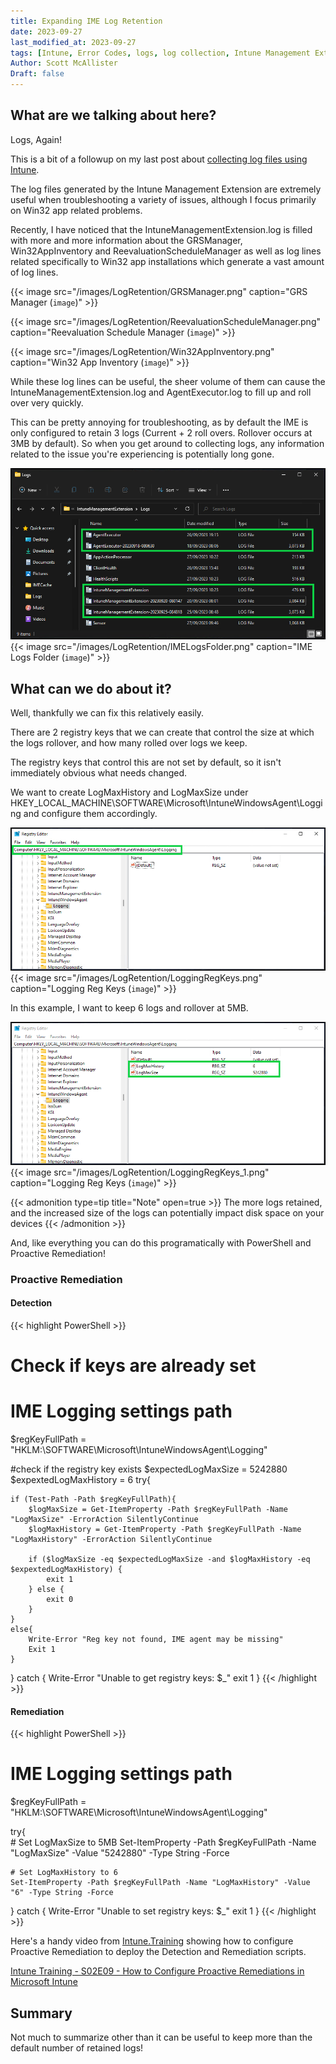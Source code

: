 ```yaml
---
title: Expanding IME Log Retention
date: 2023-09-27
last_modified_at: 2023-09-27
tags: [Intune, Error Codes, logs, log collection, Intune Management Extension, IME]
Author: Scott McAllister
Draft: false
---
```


## What are we talking about here?

Logs, Again!

This is a bit of a followup on my last post about [collecting log files using Intune](https://scotscottmca.com/posts/ExpandingIMELogRetention/). 

The log files generated by the Intune Management Extension are extremely useful when troubleshooting a variety of issues, although I focus primarily on Win32 app related problems. 

Recently, I have noticed that the IntuneManagementExtension.log is filled with more and more information about the GRSManager, Win32AppInventory and ReevaluationScheduleManager as well as log lines related specifically to Win32 app installations which generate a vast amount of log lines.

{{< image src="/images/LogRetention/GRSManager.png" caption="GRS Manager (`image`)" >}}

{{< image src="/images/LogRetention/ReevaluationScheduleManager.png" caption="Reevaluation Schedule Manager (`image`)" >}}

{{< image src="/images/LogRetention/Win32AppInventory.png" caption="Win32 App Inventory (`image`)" >}}


While these log lines can be useful, the sheer volume of them can cause the IntuneManagementExtension.log and AgentExecutor.log to fill up and roll over very quickly. 

This can be pretty annoying for troubleshooting, as by default the IME is only configured to retain 3 logs (Current + 2 roll overs. Rollover occurs at 3MB by default). So when you get around to collecting logs, any information related to the issue you're experiencing is potentially long gone. 

![image](https://github.com/smcallister594/scotscottmca/blob/main/assets/images/LogRetention/IMELogsFolder.png?raw=true)
{{< image src="/images/LogRetention/IMELogsFolder.png" caption="IME Logs Folder (`image`)" >}}


## What can we do about it?

Well, thankfully we can fix this relatively easily. 

There are 2 registry keys that we can create that control the size at which the logs rollover, and how many rolled over logs we keep. 

The registry keys that control this are not set by default, so it isn't immediately obvious what needs changed. 

We want to create LogMaxHistory and LogMaxSize under HKEY_LOCAL_MACHINE\SOFTWARE\Microsoft\IntuneWindowsAgent\Logging and configure them accordingly. 

![image](https://github.com/smcallister594/scotscottmca/blob/main/assets/images/LogRetention/LoggingRegKeys.png?raw=true)
{{< image src="/images/LogRetention/LoggingRegKeys.png" caption="Logging Reg Keys (`image`)" >}}


In this example, I want to keep 6 logs and rollover at 5MB. 

![image](https://github.com/smcallister594/scotscottmca/blob/main/assets/images/LogRetention/LoggingRegKeys_1.png?raw=true)
{{< image src="/images/LogRetention/LoggingRegKeys_1.png" caption="Logging Reg Keys (`image`)" >}}


{{< admonition type=tip title="Note" open=true >}}
The more logs retained, and the increased size of the logs can potentially impact disk space on your devices
{{< /admonition >}}

And, like everything you can do this programatically with PowerShell and Proactive Remediation!

### Proactive Remediation 

#### Detection
{{< highlight PowerShell >}}
# Check if keys are already set

# IME Logging settings path
$regKeyFullPath = "HKLM:\SOFTWARE\Microsoft\IntuneWindowsAgent\Logging"

#check if the registry key exists
$expectedLogMaxSize = 5242880
$expextedLogMaxHistory = 6
try{

    if (Test-Path -Path $regKeyFullPath){
        $logMaxSize = Get-ItemProperty -Path $regKeyFullPath -Name "LogMaxSize" -ErrorAction SilentlyContinue
        $logMaxHistory = Get-ItemProperty -Path $regKeyFullPath -Name "LogMaxHistory" -ErrorAction SilentlyContinue

        if ($logMaxSize -eq $expectedLogMaxSize -and $logMaxHistory -eq $expextedLogMaxHistory) {
            exit 1
        } else {
            exit 0
        }
    }
    else{
        Write-Error "Reg key not found, IME agent may be missing"
        Exit 1
    }

} catch {
    Write-Error "Unable to get registry keys: $_"
    exit 1
}
{{< /highlight >}}

#### Remediation

{{< highlight PowerShell >}}
# IME Logging settings path
$regKeyFullPath = "HKLM:\SOFTWARE\Microsoft\IntuneWindowsAgent\Logging"

try{    
    # Set LogMaxSize to 5MB
    Set-ItemProperty -Path $regKeyFullPath -Name "LogMaxSize" -Value "5242880" -Type String -Force
    
    # Set LogMaxHistory to 6
    Set-ItemProperty -Path $regKeyFullPath -Name "LogMaxHistory" -Value "6" -Type String -Force
} catch {
    Write-Error "Unable to set registry keys: $_"
    exit 1
}
{{< /highlight >}}

Here's a handy video from [Intune.Training](https://Intune.Training) showing how to configure Proactive Remediation to deploy the Detection and Remediation scripts.

[Intune Training - S02E09 - How to Configure Proactive Remediations in Microsoft Intune](https://www.youtube.com/watch?v=VOBzV6GjOvI)


## Summary

Not much to summarize other than it can be useful to keep more than the default number of retained logs!
